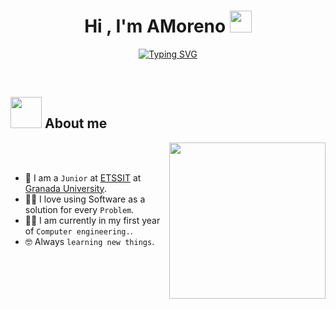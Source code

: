 <h1 align="center">Hi , I'm AMoreno <img src="https://media.giphy.com/media/hvRJCLFzcasrR4ia7z/giphy.gif" width="35"></h1>
<p align="center">
  <a href="https://git.io/typing-svg"><img src="https://readme-typing-svg.demolab.com?font=Fira+Code&duration=4000&pause=1000&color=D7CE1E&center=true&vCenter=true&width=435&lines=Computer+Engineering+Student;Always+Learning+New+Things;Committed+to+My+Projects;Competitive+Programmer" alt="Typing SVG" /></a>
</p>

<br>

## <picture><img src = "https://github.com/7oSkaaa/7oSkaaa/blob/main/Images/about_me.gif?raw=true" width = 50px></picture> About me
<picture> <img align="right" src="https://github.com/7oSkaaa/7oSkaaa/blob/main/Images/Right_Side.gif?raw=true" width = 250px></picture>

<br><br>

- :school: I am a `Junior` at [ETSSIT](https://etsiit.ugr.es/) at [Granada University](https://www.ugr.es/).
- :technologist: I love using Software as a solution for every `Problem`.
- :student: I am currently in my first year of `Computer engineering.`.
- :nerd_face: Always `learning new things`.
<br>
